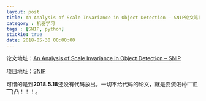 ```yaml
---
layout: post
title: An Analysis of Scale Invariance in Object Detection – SNIP论文笔记
category : 机器学习
tags : [SNIP, python]
stickie: true
date: 2018-05-30 00:00:00
---
```


论文地址：[An Analysis of Scale Invariance in Object Detection – SNIP](https://arxiv.org/abs/1711.08189)

项目地址：[SNIP](https://github.com/bharatsingh430/snip)

可惜的是到**2018.5.18**还没有代码放出。一切不给代码的论文，就是耍流氓(╬▔皿▔)凸！！！。

